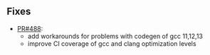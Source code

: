 ## Fixes

- [PR#488](https://github.com/biojppm/rapidyaml/pull/488):
  - add workarounds for problems with codegen of gcc 11,12,13
  - improve CI coverage of gcc and clang optimization levels
